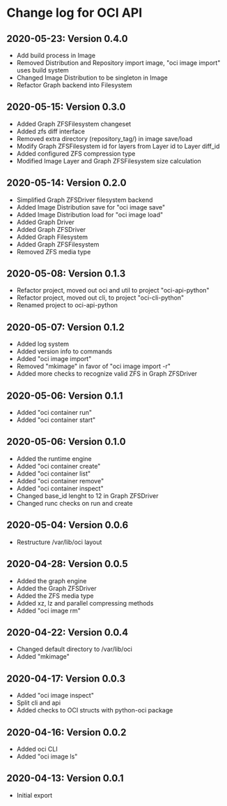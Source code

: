 # Change log for OCI API

## 2020-05-23: Version 0.4.0

- Add build process in Image
- Removed Distribution and Repository import image, "oci image import" uses build system
- Changed Image Distribution to be singleton in Image 
- Refactor Graph backend into Filesystem

## 2020-05-15: Version 0.3.0

- Added Graph ZFSFilesystem changeset
- Added zfs diff interface
- Removed extra directory (repository_tag/) in image save/load
- Modify Graph ZFSFilesystem id for layers from Layer id to Layer diff_id
- Added configured ZFS compression type
- Modified Image Layer and Graph ZFSFilesystem size calculation

## 2020-05-14: Version 0.2.0

- Simplified Graph ZFSDriver filesystem backend
- Added Image Distribution save for "oci image save"
- Added Image Distribution load for "oci image load"
- Added Graph Driver
- Added Graph ZFSDriver
- Added Graph Filesystem
- Added Graph ZFSFilesystem 
- Removed ZFS media type


## 2020-05-08: Version 0.1.3

- Refactor project, moved out oci and util to project "oci-api-python"
- Refactor project, moved out cli, to project "oci-cli-python"
- Renamed project to oci-api-python


## 2020-05-07: Version 0.1.2

- Added log system
- Added version info to commands
- Added "oci image import"
- Removed "mkimage" in favor of "oci image import -r"
- Added more checks to recognize valid ZFS in Graph ZFSDriver


## 2020-05-06: Version 0.1.1

- Added "oci container run"
- Added "oci container start"


## 2020-05-06: Version 0.1.0

- Added the runtime engine
- Added "oci container create"
- Added "oci container list"
- Added "oci container remove"
- Added "oci container inspect"
- Changed base_id lenght to 12 in Graph ZFSDriver
- Changed runc checks on run and create 


## 2020-05-04: Version 0.0.6

- Restructure /var/lib/oci layout


## 2020-04-28: Version 0.0.5

- Added the graph engine
- Added the Graph ZFSDriver
- Added the ZFS media type
- Added xz, lz and parallel compressing methods
- Added "oci image rm"


## 2020-04-22: Version 0.0.4

- Changed default directory to /var/lib/oci
- Added "mkimage"


## 2020-04-17: Version 0.0.3

- Added "oci image inspect"
- Split cli and api
- Added checks to OCI structs with python-oci package


## 2020-04-16: Version 0.0.2

- Added oci CLI
- Added "oci image ls"


## 2020-04-13: Version 0.0.1

- Initial export

